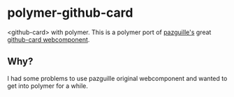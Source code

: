 # polymer-github-card

&lt;github-card&gt; with polymer.
This is a polymer port of [pazguille's](https://github.com/pazguille) great [github-card webcomponent](https://github.com/pazguille/github-card).

## Why?

I had some problems to use pazguille original webcomponent and wanted to get into polymer for a while. 

